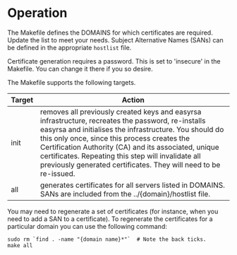 # Operation
The Makefile defines the DOMAINS for which certificates are required. Update the list to meet your needs. Subject Alternative Names (SANs) can be defined in the appropriate `hostlist` file.

Certificate generation requires a password. This is set to 'insecure' in the Makefile. You can change it there if you so desire.

The Makefile supports the following targets.

| Target | Action |
| --- | --- |
| init | removes all previously created keys and easyrsa infrastructure, recreates the password, re-installs easyrsa and initialises the infrastructure. You should do this only once, since this process creates the Certification Authority (CA) and its associated, unique certificates. Repeating this step will invalidate all previously generated certificates. They will need to be re-issued. |
| all | generates certificates for all servers listed in DOMAINS. SANs are included from the ../{domain}/hostlist file.  |

You may need to regenerate a set of certificates (for instance, when you need to add a SAN to a certificate). To regenerate the certificates for a particular domain you can use the following command:

```
sudo rm `find . -name "{domain name}*"`  # Note the back ticks.
make all
```
